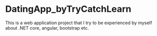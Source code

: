 # DatingApp_byTryCatchLearn
This is a web application project that I try to be experienced by myself about .NET core, angular, bootstrap etc.
